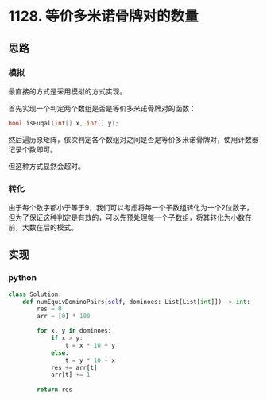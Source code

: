 # 1128. 等价多米诺骨牌对的数量

## 思路
### 模拟
最直接的方式是采用模拟的方式实现。

首先实现一个判定两个数组是否是等价多米诺骨牌对的函数：
```c
bool isEuqal(int[] x, int[] y);
```

然后遍历原矩阵，依次判定各个数组对之间是否是等价多米诺骨牌对，使用计数器记录个数即可。

但这种方式显然会超时。
### 转化
由于每个数字都小于等于9，我们可以考虑将每一个子数组转化为一个2位数字，但为了保证这种判定是有效的，可以先预处理每一个子数组，将其转化为小数在前，大数在后的模式。


## 实现
### python
```python
class Solution:
    def numEquivDominoPairs(self, dominoes: List[List[int]]) -> int:
        res = 0
        arr = [0] * 100

        for x, y in dominoes:
            if x > y:
                t = x * 10 + y
            else:
                t = y * 10 + x
            res += arr[t]
            arr[t] += 1
        
        return res
```